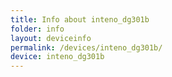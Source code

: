 ```yaml
---
title: Info about inteno_dg301b
folder: info
layout: deviceinfo
permalink: /devices/inteno_dg301b/
device: inteno_dg301b
---
```

